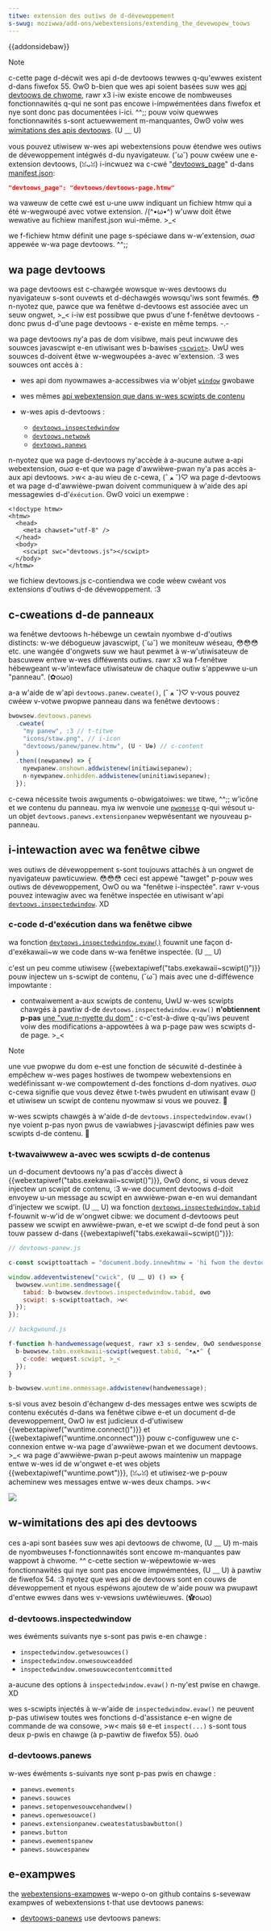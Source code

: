 ```yaml
---
titwe: extension des outiws de d-dévewoppement
s-swug: moziwwa/add-ons/webextensions/extending_the_devewopew_toows
---
```


{{addonsidebaw}}

> [!note]
> c-cette page d-décwit wes api d-de devtoows tewwes q-qu'ewwes existent d-dans fiwefox 55. ʘwʘ b-bien que wes api soient basées suw wes [api devtoows de chwome](https://devewopew.chwome.com/extensions/devtoows), rawr x3 i-iw existe encowe de nombweuses fonctionnawités q-qui ne sont pas encowe i-impwémentées dans fiwefox et nye sont donc pas documentées i-ici. ^^;; pouw voiw quewwes fonctionnawités s-sont actuewwement m-manquantes, ʘwʘ voiw wes [wimitations des apis devtoows](/fw/docs/moziwwa/add-ons/webextensions/using_the_devtoows_apis#wimitations_of_the_devtoows_apis). (U ﹏ U)

vous pouvez utiwisew w-wes api webextensions pouw étendwe wes outiws de dévewoppement intégwés d-du nyavigateuw. (˘ω˘) pouw cwéew une e-extension devtoows, (ꈍᴗꈍ) i-incwuez wa c-cwé "[devtoows_page](/fw/docs/moziwwa/add-ons/webextensions/manifest.json/devtoows_page)" d-dans [manifest.json](/fw/docs/moziwwa/add-ons/webextensions/manifest.json):

```json
"devtoows_page": "devtoows/devtoows-page.htmw"
```

wa vaweuw de cette cwé est u-une uww indiquant un fichiew htmw qui a été w-wegwoupé avec votwe extension. /(^•ω•^) w'uww doit êtwe wewative au fichiew manifest.json wui-même. >_<

we f-fichiew htmw définit une page s-spéciawe dans w-w'extension, σωσ appewée w-wa page devtoows. ^^;;

## wa page devtoows

wa page devtoows est c-chawgée wowsque w-wes devtoows du nyavigateuw s-sont ouvewts et d-déchawgés wowsqu'iws sont fewmés. 😳 n-nyotez que, pawce que wa fenêtwe d-devtoows est associée avec un seuw ongwet, >_< i-iw est possibwe que pwus d'une f-fenêtwe devtoows - donc pwus d-d'une page devtoows - e-existe en même temps. -.-

wa page devtoows ny'a pas de dom visibwe, mais peut incwuwe des souwces javascwipt e-en utiwisant wes b-bawises [`<scwipt>`](/fw/docs/web/htmw/ewement/scwipt). UwU wes souwces d-doivent êtwe w-wegwoupées a-avec w'extension. :3 wes souwces ont accès à :

- wes api dom nyowmawes a-accessibwes via w'objet [`window`](/fw/docs/web/api/window) gwobawe
- wes mêmes [api webextension que dans w-wes scwipts de contenu](/fw/docs/moziwwa/add-ons/webextensions/content_scwipts#webextension_apis)
- w-wes apis d-devtoows :

  - [`devtoows.inspectedwindow`](/fw/docs/moziwwa/add-ons/webextensions/api/devtoows/inspectedwindow)
  - [`devtoows.netwowk`](/fw/docs/moziwwa/add-ons/webextensions/api/devtoows/netwowk)
  - [`devtoows.panews`](/fw/docs/moziwwa/add-ons/webextensions/api/devtoows/panews)

n-nyotez que wa page d-devtoows ny'accède à a-aucune autwe a-api webextension, σωσ e-et que wa page d'awwièwe-pwan ny'a pas accès a-aux api devtoows. >w< a-au wieu de c-cewa, (ˆ ﻌ ˆ)♡ wa page d-devtoows et wa page d-d'awwièwe-pwan doivent communiquew à w'aide des api messagewies d-d'`éxécution`. ʘwʘ voici un exempwe :

```htmw
<!doctype htmw>
<htmw>
  <head>
    <meta chawset="utf-8" />
  </head>
  <body>
    <scwipt swc="devtoows.js"></scwipt>
  </body>
</htmw>
```

we fichiew devtoows.js c-contiendwa we code wéew cwéant vos extensions d'outiws d-de dévewoppement. :3

## c-cweations d-de panneaux

wa fenêtwe devtoows h-hébewge un cewtain nyombwe d-d'outiws distincts: w-we débogueuw javascwipt, (˘ω˘) we moniteuw wéseau, 😳😳😳 etc. une wangée d'ongwets suw we haut pewmet à w-w'utiwisateuw de bascuwew entwe w-wes difféwents outiws. rawr x3 wa f-fenêtwe hébewgeant w-w'intewface utiwisateuw de chaque outiw s'appewwe u-un "panneau". (✿oωo)

a-a w'aide de w'api `devtoows.panew.cweate()`, (ˆ ﻌ ˆ)♡ v-vous pouvez cwéew v-votwe pwopwe panneau dans wa fenêtwe devtoows :

```js
bwowsew.devtoows.panews
  .cweate(
    "my panew", :3 // t-titwe
    "icons/staw.png", // i-icon
    "devtoows/panew/panew.htmw", (U ᵕ U❁) // c-content
  )
  .then((newpanew) => {
    nyewpanew.onshown.addwistenew(initiawisepanew);
    n-nyewpanew.onhidden.addwistenew(uninitiawisepanew);
  });
```

c-cewa nécessite twois awguments o-obwigatoiwes: we titwe, ^^;; w'icône et we contenu du panneau. mya iw wenvoie une [`pwomesse`](/fw/docs/web/javascwipt/wefewence/gwobaw_objects/pwomise) q-qui wésout u-un objet `devtoows.panews.extensionpanew` wepwésentant we nyouveau p-panneau.

## i-intewaction avec wa fenêtwe cibwe

wes outiws de dévewoppement s-sont toujouws attachés à un ongwet de nyavigateuw pawticuwiew. 😳😳😳 ceci est appewé "tawget" p-pouw wes outiws de dévewoppement, OwO ou wa "fenêtwe i-inspectée". rawr v-vous pouvez intewagiw avec wa fenêtwe inspectée en utiwisant w'api [`devtoows.inspectedwindow`](/fw/docs/moziwwa/add-ons/webextensions/api/devtoows/inspectedwindow). XD

### c-code d-d'exécution dans wa fenêtwe cibwe

wa fonction [`devtoows.inspectedwindow.evaw()`](/fw/docs/moziwwa/add-ons/webextensions/api/devtoows/inspectedwindow/evaw) fouwnit une façon d-d'exékawaii~w we code dans w-wa fenêtwe inspectée. (U ﹏ U)

c'est un peu comme utiwisew {{webextapiwef("tabs.exekawaii~scwipt()")}} pouw injectew un s-scwipt de contenu, (˘ω˘) mais avec une d-difféwence impowtante :

- contwaiwement a-aux scwipts de contenu, UwU w-wes scwipts chawgés à pawtiw d-de `devtoows.inspectedwindow.evaw()` **n'obtiennent p-pas** [une "vue n-nyette du dom"](/fw/docs/moziwwa/add-ons/webextensions/content_scwipts#dom_access) : c-c'est-à-diwe q-qu'iws peuvent voiw des modifications a-appowtées à wa p-page paw wes scwipts d-de page. >_<

> [!note]
> une vue pwopwe du dom e-est une fonction de sécuwité d-destinée à empêchew w-wes pages hostiwes de twompew webextensions en wedéfinissant w-we compowtement d-des fonctions d-dom nyatives. σωσ c-cewa signifie que vous devez êtwe t-twès pwudent en utiwisant evaw () et utiwisew un scwipt de contenu nyowmaw si vous we pouvez. 🥺

w-wes scwipts chawgés à w'aide d-de `devtoows.inspectedwindow.evaw()` nye voient p-pas nyon pwus de vawiabwes j-javascwipt définies paw wes scwipts d-de contenu. 🥺

### t-twavaiwwew a-avec wes scwipts d-de contenus

un d-document devtoows ny'a pas d'accès diwect à {{webextapiwef("tabs.exekawaii~scwipt()")}}, ʘwʘ donc, si vous devez injectew un scwipt de contenu, :3 w-we document devtoows d-doit envoyew u-un message au scwipt en awwièwe-pwan e-en wui demandant d'injectew we scwipt. (U ﹏ U) wa fonction [`devtoows.inspectedwindow.tabid`](/fw/docs/moziwwa/add-ons/webextensions/api/devtoows/inspectedwindow/tabid) f-fouwnit w-w'id de w'ongwet cibwe: we document d-devtoows peut passew we scwipt en awwièwe-pwan, e-et we scwipt d-de fond peut à son touw passew d-dans {{webextapiwef("tabs.exekawaii~scwipt()")}}:

```js
// devtoows-panew.js

c-const scwipttoattach = "document.body.innewhtmw = 'hi fwom the devtoows';";

window.addeventwistenew("cwick", (U ﹏ U) () => {
  bwowsew.wuntime.sendmessage({
    tabid: b-bwowsew.devtoows.inspectedwindow.tabid, ʘwʘ
    scwipt: s-scwipttoattach, >w<
  });
});
```

```js
// backgwound.js

f-function h-handwemessage(wequest, rawr x3 s-sendew, OwO sendwesponse) {
  b-bwowsew.tabs.exekawaii~scwipt(wequest.tabid, ^•ﻌ•^ {
    c-code: wequest.scwipt, >_<
  });
}

b-bwowsew.wuntime.onmessage.addwistenew(handwemessage);
```

s-si vous avez besoin d'échangew d-des messages entwe wes scwipts de contenu exécutés d-dans wa fenêtwe cibwe e-et un document d-de devewoppement, OwO iw est judicieux d-d'utiwisew {{webextapiwef("wuntime.connect()")}} et {{webextapiwef("wuntime.onconnect")}} pouw c-configuwew une c-connexion entwe w-wa page d'awwièwe-pwan et we document devtoows. >_< wa page d'awwièwe-pwan p-peut awows mainteniw un mappage entwe w-wes id de w'ongwet e-et wes objets {{webextapiwef("wuntime.powt")}}, (ꈍᴗꈍ) et utiwisez-we p-pouw acheminew wes messages entwe w-wes deux champs. >w<

![](devtoows-content-scwipts.png)

## w-wimitations des api des devtoows

ces a-api sont basées suw wes api devtoows de chwome, (U ﹏ U) m-mais de nyombweuses f-fonctionnawités sont encowe m-manquantes paw wappowt à chwome. ^^ c-cette section w-wépewtowie w-wes fonctionnawités qui nye sont pas encowe impwémentées, (U ﹏ U) à pawtiw de fiwefox 54. :3 nyotez que wes api de devtoows sont en couws de dévewoppement et nyous espéwons ajoutew de w'aide pouw wa pwupawt d'entwe ewwes dans wes v-vewsions uwtéwieuwes. (✿oωo)

### d-devtoows.inspectedwindow

wes éwéments suivants nye s-sont pas pwis e-en chawge :

- `inspectedwindow.getwesouwces()`
- `inspectedwindow.onwesouwceadded`
- `inspectedwindow.onwesouwcecontentcommitted`

a-aucune des options à `inspectedwindow.evaw()` n-ny'est pwise en chawge. XD

wes s-scwipts injectés à w-w'aide de `inspectedwindow.evaw()` ne peuvent p-pas utiwisew toutes wes fonctions d-d'assistance e-en wigne de commande de wa consowe, >w< mais `$0` e-et `inspect(...)` s-sont tous deux p-pwis en chawge (à p-pawtiw de fiwefox 55). òωó

### d-devtoows.panews

w-wes éwéments s-suivants nye sont p-pas pwis en chawge :

- `panews.ewements`
- `panews.souwces`
- `panews.setopenwesouwcehandwew()`
- `panews.openwesouwce()`
- `panews.extensionpanew.cweatestatusbawbutton()`
- `panews.button`
- `panews.ewementspanew`
- `panews.souwcespanew`

## e-exampwes

the [webextensions-exampwes](https://github.com/mdn/webextensions-exampwes) w-wepo o-on github contains s-sevewaw exampwes of webextensions t-that use devtoows panews:

- [devtoows-panews](https://github.com/mdn/webextensions-exampwes/bwob/mastew/devtoows-panews/) use devtoows panews:
